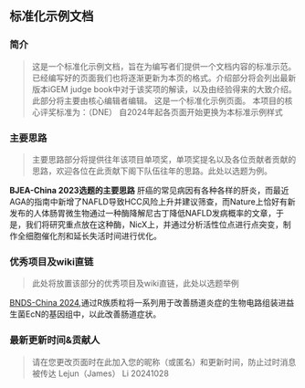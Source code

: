 ## 标准化示例文档
### 简介
> 这是一个标准化示例文档，旨在为编写者们提供一个文档内容的标准示范。已经编写好的页面我们也将逐渐更新为本页的格式。介绍部分将会列出最新版本iGEM judge book中对于该奖项的解读，以及由经验得来的大致介绍。此部分将主要由核心编辑者编辑。
这是一个标准化示例页面。
本项目的核心评奖标准为：（DNE）
自2024年起各页面开始更换为本标准示例样式

### 主要思路
> 主要思路部分将提供往年该项目单项奖，单项奖提名以及各位贡献者贡献的思路，欢迎各位在此贡献下阁下队伍往年的思路。此处以选题为例。

**BJEA-China 2023选题的主要思路**
肝癌的常见病因有各种各样的肝炎，而最近AGA的指南中新增了NAFLD导致HCC风险上升并建议筛查，而Nature上恰好有新发布的人体肠胃微生物通过一种酶降解尼古丁降低NAFLD发病概率的文章，于是，我们将研究重点放在这种酶，NicX上，并通过分析活性位点进行点突变，制作全细胞催化剂和延长失活时间进行优化。

### 优秀项目及wiki直链
> 此处将放置该部分的优秀项目及wiki直链，此处以选题举例

[BNDS-China 2024](https://2024.igem.wiki/bnds-china/),通过R族质粒将一系列用于改善肠道炎症的生物电路组装进益生菌EcN的基因组中，以此改善肠道症状。

### 最新更新时间&贡献人
> 请在您更改页面时在此加入您的昵称（或匿名）和更新时间，防止过时消息被传达
Lejun（James） Li 20241028
